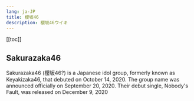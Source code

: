 ```yaml
---
lang: ja-JP
title: 櫻坂46
description: 櫻坂46ウイキ
---
```


[[toc]]

## Sakurazaka46

Sakurazaka46 (櫻坂46?) is a Japanese idol group, formerly known as Keyakizaka46, that debuted on October 14, 2020. The group name was announced officially on September 20, 2020. Their debut single, Nobody's Fault, was released on December 9, 2020
